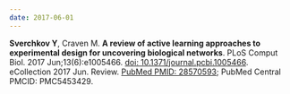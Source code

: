 ```yaml
---
date: 2017-06-01
---
```


**Sverchkov Y**, Craven M. **A review of active learning approaches to experimental design for uncovering biological networks**. PLoS Comput Biol. 2017 Jun;13(6):e1005466. [doi: 10.1371/journal.pcbi.1005466](https://doi.org/10.1371/journal.pcbi.1005466). eCollection 2017 Jun. Review. [PubMed PMID: 28570593](https://www.ncbi.nlm.nih.gov/pubmed/28570593/); PubMed Central PMCID: PMC5453429.